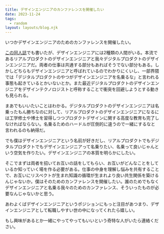 ```yaml
---
title: デザインエンジニアのカンファレンスを開催したい
date: 2023-11-24
tags:
  - random
layout: layouts/blog.njk
---
```


いつかデザインエンジニアのためのカンファレンスを開催したい。

[この同人誌](https://zenn.dev/takanorip/books/1bda71a5f2affb)でも書いたが、デザインエンジニアには2種類の人間がいる。本流であるリアルプロダクトのデザインエンジニアと我々デジタルプロダクトのデザインエンジニアだ。両者の仕事は共通する部分もあればそうでない部分もある。しかしどちらもデザインエンジニアと呼ばれているのでわかりにくいし、一部界隈では「デジタルプロダクトのやつがデザインエンジニアを名乗るな」と言われる事態も起きているとかいないとか。また最近デジタルプロダクトのデザインエンジニアをデザインテクノロジストと呼称することで衝突を回避しようとする動きも見られる。

まあでもいいたいことはわかる。デジタルプロダクトのデザインエンジニアは名乗ったもん勝ちなのに対して、リアルプロダクトのデザインエンジニアになるには工学修士や博士を習得しつつプロダクトデザインに関する高度な教育も完了しなければならない。名乗るためのハードルが圧倒的に違うので一緒にするなと言われるのも納得だ。

でも僕はデザインエンジニアという名前が好きだし、リアルプロダクトでもデジタルプロダクトでもデザインエンジニアって名乗りたい、名乗って良いじゃんという空気を作りたい。デザインエンジニアの本質を明らかにしたい。

そこでまずは両者を招いてお互いの話をしてもらい、お互いがどんなことをしているか知っていく場を作る必要がある。仕事の中身を理解し悩みを共有することで、お互いにリスペクトが生まれ知識の循環が生まれより良い共生関係を築けるんじゃないか。僕はそのためのカンファレンスを開催したい。誰のためでもなくデザインエンジニアと名乗る我々のためのカンファレンス、そういったものが必要なんじゃないかと思う。

あわよくばデザインエンジニアというポジションにもっと注目があつまり、デザインエンジニアとして転職しやすい世の中になってくれたら嬉しい。

もし興味があるとか一緒にやってやってもいいという奇特な人がいたら連絡ください。
